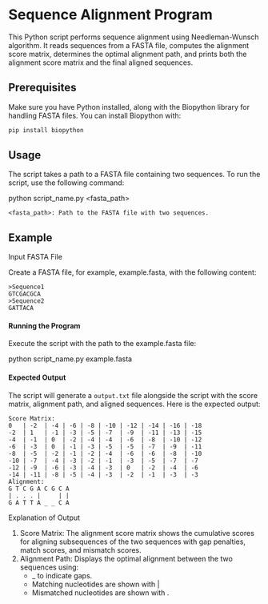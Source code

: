 # Sequence Alignment Program

This Python script performs sequence alignment using Needleman-Wunsch algorithm. It reads sequences from a FASTA file, computes the alignment score matrix, determines the optimal alignment path, and prints both the alignment score matrix and the final aligned sequences.

## Prerequisites

Make sure you have Python installed, along with the Biopython library for handling FASTA files. You can install Biopython with:

```bash
pip install biopython
```
## Usage

The script takes a path to a FASTA file containing two sequences. To run the script, use the following command:

python script_name.py <fasta_path>
```
<fasta_path>: Path to the FASTA file with two sequences.
```
## Example

Input FASTA File

Create a FASTA file, for example, example.fasta, with the following content:

```fasta
>Sequence1
GTCGACGCA
>Sequence2
GATTACA
```

#### Running the Program

Execute the script with the path to the example.fasta file:

python script_name.py example.fasta

#### Expected Output

The script will generate a `output.txt` file alongside the script with the score matrix, alignment path, and aligned sequences. Here is the expected output:
```
Score Matrix:
0   | -2  | -4 | -6 | -8 | -10 | -12 | -14 | -16 | -18
-2  | 1   | -1 | -3 | -5 | -7  | -9  | -11 | -13 | -15
-4  | -1  | 0  | -2 | -4 | -4  | -6  | -8  | -10 | -12
-6  | -3  | 0  | -1 | -3 | -5  | -5  | -7  | -9  | -11
-8  | -5  | -2 | -1 | -2 | -4  | -6  | -6  | -8  | -10
-10 | -7  | -4 | -3 | -2 | -1  | -3  | -5  | -7  | -7 
-12 | -9  | -6 | -3 | -4 | -3  | 0   | -2  | -4  | -6 
-14 | -11 | -8 | -5 | -4 | -3  | -2  | -1  | -3  | -3 
Alignment:
G T C G A C G C A
| . . . |     | |
G A T T A _ _ C A

```


Explanation of Output

1.	Score Matrix: The alignment score matrix shows the cumulative scores for aligning subsequences of the two sequences with gap penalties, match scores, and mismatch scores.
2.	Alignment Path: Displays the optimal alignment between the two sequences using:
    - _ to indicate gaps.
    - Matching nucleotides are shown with |
    - Mismatched nucleotides are shown with .
